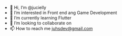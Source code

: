 - 👋 Hi, I’m @jucielly
- 👀 I’m interested in Front end ang Game Development
- 🌱 I’m currently learning  Flutter
- 💞️ I’m looking to collaborate on 
- 📫 How to reach me juhsdev@gmail.com

<!---
jucielly/jucielly is a ✨ special ✨ repository because its `README.md` (this file) appears on your GitHub profile.
You can click the Preview link to take a look at your changes.
--->
